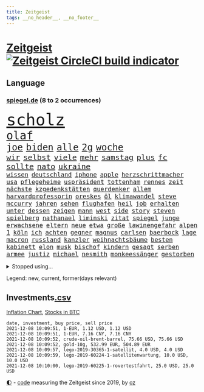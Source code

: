 ```yaml
---
title: Zeitgeist
tags: __no_header__, __no_footer__
---
```


# [Zeitgeist](https://oliz.io/zeitgeist/) [![Zeitgeist CircleCI build indicator](https://circleci.com/gh/ooz/zeitgeist.svg?style=shield)](https://circleci.com/gh/ooz/zeitgeist)

## Language

<h3><a href="https://www.spiegel.de" target="_blank">spiegel.de</a> (8 to 2 occurrences)</h3>
<p style="font-family:monospace">
<span style="font-size:32pt"><a href="news_links.html#scholz" class="current">scholz</a></span>
<br>
<span style="font-size:22pt"><a href="news_links.html#olaf" class="current">olaf</a></span>
<br>
<span style="font-size:18pt"><a href="news_links.html#joe" class="current">joe</a></span>
<span style="font-size:18pt"><a href="news_links.html#biden" class="current">biden</a></span>
<span style="font-size:18pt"><a href="news_links.html#alle" class="current">alle</a></span>
<span style="font-size:18pt"><a href="news_links.html#2g" class="current">2g</a></span>
<span style="font-size:18pt"><a href="news_links.html#woche" class="current">woche</a></span>
<br>
<span style="font-size:15pt"><a href="news_links.html#wir" class="current">wir</a></span>
<span style="font-size:15pt"><a href="news_links.html#selbst" class="current">selbst</a></span>
<span style="font-size:15pt"><a href="news_links.html#viele" class="current">viele</a></span>
<span style="font-size:15pt"><a href="news_links.html#mehr" class="current">mehr</a></span>
<span style="font-size:15pt"><a href="news_links.html#samstag" class="current">samstag</a></span>
<span style="font-size:15pt"><a href="news_links.html#plus" class="current">plus</a></span>
<span style="font-size:15pt"><a href="news_links.html#fc" class="current">fc</a></span>
<span style="font-size:15pt"><a href="news_links.html#sollte" class="current">sollte</a></span>
<span style="font-size:15pt"><a href="news_links.html#nato" class="current">nato</a></span>
<span style="font-size:15pt"><a href="news_links.html#ukraine" class="current">ukraine</a></span>
<br>
<span style="font-size:12pt"><a href="news_links.html#wissen" class="current">wissen</a></span>
<span style="font-size:12pt"><a href="news_links.html#deutschland" class="current">deutschland</a></span>
<span style="font-size:12pt"><a href="news_links.html#iphone" class="current">iphone</a></span>
<span style="font-size:12pt"><a href="news_links.html#apple" class="current">apple</a></span>
<span style="font-size:12pt"><a href="news_links.html#herzschrittmacher" class="new">herzschrittmacher</a></span>
<span style="font-size:12pt"><a href="news_links.html#usa" class="current">usa</a></span>
<span style="font-size:12pt"><a href="news_links.html#pflegeheime" class="new">pflegeheime</a></span>
<span style="font-size:12pt"><a href="news_links.html#uspräsident" class="current">uspräsident</a></span>
<span style="font-size:12pt"><a href="news_links.html#tottenham" class="current">tottenham</a></span>
<span style="font-size:12pt"><a href="news_links.html#rennes" class="current">rennes</a></span>
<span style="font-size:12pt"><a href="news_links.html#zeit" class="current">zeit</a></span>
<span style="font-size:12pt"><a href="news_links.html#nächste" class="current">nächste</a></span>
<span style="font-size:12pt"><a href="news_links.html#kzgedenkstätten" class="new">kzgedenkstätten</a></span>
<span style="font-size:12pt"><a href="news_links.html#querdenker" class="current">querdenker</a></span>
<span style="font-size:12pt"><a href="news_links.html#allem" class="current">allem</a></span>
<span style="font-size:12pt"><a href="news_links.html#harvardprofessorin" class="new">harvardprofessorin</a></span>
<span style="font-size:12pt"><a href="news_links.html#oreskes" class="new">oreskes</a></span>
<span style="font-size:12pt"><a href="news_links.html#öl" class="current">öl</a></span>
<span style="font-size:12pt"><a href="news_links.html#klimawandel" class="current">klimawandel</a></span>
<span style="font-size:12pt"><a href="news_links.html#steve" class="current">steve</a></span>
<span style="font-size:12pt"><a href="news_links.html#mccurry" class="new">mccurry</a></span>
<span style="font-size:12pt"><a href="news_links.html#jahren" class="current">jahren</a></span>
<span style="font-size:12pt"><a href="news_links.html#sehen" class="current">sehen</a></span>
<span style="font-size:12pt"><a href="news_links.html#flughafen" class="current">flughafen</a></span>
<span style="font-size:12pt"><a href="news_links.html#heil" class="current">heil</a></span>
<span style="font-size:12pt"><a href="news_links.html#job" class="current">job</a></span>
<span style="font-size:12pt"><a href="news_links.html#erhalten" class="current">erhalten</a></span>
<span style="font-size:12pt"><a href="news_links.html#unter" class="current">unter</a></span>
<span style="font-size:12pt"><a href="news_links.html#dessen" class="current">dessen</a></span>
<span style="font-size:12pt"><a href="news_links.html#zeigen" class="current">zeigen</a></span>
<span style="font-size:12pt"><a href="news_links.html#mann" class="current">mann</a></span>
<span style="font-size:12pt"><a href="news_links.html#west" class="current">west</a></span>
<span style="font-size:12pt"><a href="news_links.html#side" class="current">side</a></span>
<span style="font-size:12pt"><a href="news_links.html#story" class="current">story</a></span>
<span style="font-size:12pt"><a href="news_links.html#steven" class="new">steven</a></span>
<span style="font-size:12pt"><a href="news_links.html#spielberg" class="new">spielberg</a></span>
<span style="font-size:12pt"><a href="news_links.html#nathanael" class="new">nathanael</a></span>
<span style="font-size:12pt"><a href="news_links.html#liminski" class="new">liminski</a></span>
<span style="font-size:12pt"><a href="news_links.html#zitat" class="new">zitat</a></span>
<span style="font-size:12pt"><a href="news_links.html#spiegel" class="current">spiegel</a></span>
<span style="font-size:12pt"><a href="news_links.html#junge" class="current">junge</a></span>
<span style="font-size:12pt"><a href="news_links.html#erwachsene" class="current">erwachsene</a></span>
<span style="font-size:12pt"><a href="news_links.html#eltern" class="current">eltern</a></span>
<span style="font-size:12pt"><a href="news_links.html#neue" class="current">neue</a></span>
<span style="font-size:12pt"><a href="news_links.html#etwa" class="current">etwa</a></span>
<span style="font-size:12pt"><a href="news_links.html#große" class="current">große</a></span>
<span style="font-size:12pt"><a href="news_links.html#lawinengefahr" class="new">lawinengefahr</a></span>
<span style="font-size:12pt"><a href="news_links.html#alpen" class="current">alpen</a></span>
<span style="font-size:12pt"><a href="news_links.html#1" class="current">1</a></span>
<span style="font-size:12pt"><a href="news_links.html#köln" class="current">köln</a></span>
<span style="font-size:12pt"><a href="news_links.html#ich" class="current">ich</a></span>
<span style="font-size:12pt"><a href="news_links.html#achten" class="current">achten</a></span>
<span style="font-size:12pt"><a href="news_links.html#gegner" class="current">gegner</a></span>
<span style="font-size:12pt"><a href="news_links.html#magnus" class="current">magnus</a></span>
<span style="font-size:12pt"><a href="news_links.html#carlsen" class="current">carlsen</a></span>
<span style="font-size:12pt"><a href="news_links.html#baerbock" class="current">baerbock</a></span>
<span style="font-size:12pt"><a href="news_links.html#lage" class="current">lage</a></span>
<span style="font-size:12pt"><a href="news_links.html#macron" class="current">macron</a></span>
<span style="font-size:12pt"><a href="news_links.html#russland" class="current">russland</a></span>
<span style="font-size:12pt"><a href="news_links.html#kanzler" class="current">kanzler</a></span>
<span style="font-size:12pt"><a href="news_links.html#weihnachtsbäume" class="new">weihnachtsbäume</a></span>
<span style="font-size:12pt"><a href="news_links.html#besten" class="current">besten</a></span>
<span style="font-size:12pt"><a href="news_links.html#kabinett" class="current">kabinett</a></span>
<span style="font-size:12pt"><a href="news_links.html#elon" class="current">elon</a></span>
<span style="font-size:12pt"><a href="news_links.html#musk" class="current">musk</a></span>
<span style="font-size:12pt"><a href="news_links.html#bischof" class="current">bischof</a></span>
<span style="font-size:12pt"><a href="news_links.html#kindern" class="current">kindern</a></span>
<span style="font-size:12pt"><a href="news_links.html#gesagt" class="current">gesagt</a></span>
<span style="font-size:12pt"><a href="news_links.html#serben" class="new">serben</a></span>
<span style="font-size:12pt"><a href="news_links.html#armee" class="current">armee</a></span>
<span style="font-size:12pt"><a href="news_links.html#justiz" class="current">justiz</a></span>
<span style="font-size:12pt"><a href="news_links.html#michael" class="current">michael</a></span>
<span style="font-size:12pt"><a href="news_links.html#nesmith" class="new">nesmith</a></span>
<span style="font-size:12pt"><a href="news_links.html#monkeessänger" class="new">monkeessänger</a></span>
<span style="font-size:12pt"><a href="news_links.html#gestorben" class="current">gestorben</a></span>
</p>
<details>
<summary>Stopped using...</summary>
<p class="former" style="font-size:12pt">
also(415) bildungsministerin(415) entwicklungen(415) linie(415) sarscov2(415) selten(415) anerkannt(414) wirecard(414) anleger(413) klaren(413) klimawandels(413) nationalmannschaft(413) reformen(413) soziale(413) torjäger(413) zeugen(413) 2017(412) aufregung(412) beschimpft(412) daimler(412) endet(412) golf(412) profi(412) rufen(412) van(412) verhängte(412) vorantreiben(412) zusätzlich(412) 98(411) hinweise(411) kampagne(411) ludwig(411) madrid(411) mächtige(411) strand(411) terroristen(411) walter(411) bochum(410) d(410) ehre(410) entkommen(410) irland(410) märchen(410) obama(410) pannen(410) regierungschefs(410) tom(410) unmut(410) verbindungen(410) verdächtiger(410) wales(410) 16jährige(409) billionen(409) früh(409) informieren(409) kochen(409) langer(409) ließen(409) mittelfeldspieler(409) mysteriöse(409) premiere(409) spielraum(409) urlauber(409) versuchten(409) akt(408) boeing(408) flugzeug(408) gewaltig(408) großes(408) messerattacke(408) opfern(408) paul(408) radikal(408) september(408) tatverdächtige(408) vermeiden(408) äthiopien(408) 2015(407) 42(407) angestellte(407) augenzeugen(407) benennt(407) for(407) gefährdet(407) genannt(407) gipfel(407) lohn(407) mali(407) swetlana(407) tobt(407) achtelfinale(406) andré(406) bereich(406) einziges(406) goretzka(406) greta(406) rechtsextremismus(406) saisonsieg(406) schwangerschaft(406) streiks(406) thunberg(406) behandeln(405) beschwerden(405) bitcoin(405) entgegen(405) geschäft(405) hass(405) kaputt(405) lebte(405) leer(405) nordsee(405) 180(404) ausgleich(404) bestimmt(404) gegenteil(404) haken(404) höchst(404) medikament(404) stich(404) verbringen(404) verdienen(404) überlebenden(404) aufhebung(403) beleidigung(403) freiwillige(403) gesprengt(403) irans(403) leichte(403) nahezu(403) nigeria(403) umweltministerin(403) weltverband(403) überwunden(403) barack(402) begann(402) betrugs(402) bodo(402) computer(402) dementiert(402) game(402) h(402) homosexuelle(402) internen(402) manuel(402) oberste(402) party(402) rom(402) staats(402) ultimatum(402) unterstützer(402) dringend(401) durften(401) ehepaar(401) frische(401) mieter(401) niederlagen(401) raketen(401) raten(401) roman(401) stürmer(401) weite(401) wälder(401) zivilisten(401) erschütterte(400) falschen(400) gebiet(400) jüngere(400) netanyahu(400) unterlag(400) vertrauen(400) verzweiflung(400) woher(400) 48(399) dachte(399) e(399) entscheidende(399) grundlage(399) initiative(399) parteifreunde(399) pflanzen(399) hund(398) lüge(398) psychische(398) rafael(398) unterzahl(398) verfolgt(398) wahren(398) wirtschaftlichen(398) yorks(398) bezahlen(397) distanziert(397) dämpfer(397) entscheidenden(397) gesetze(397) luca(397) lügen(397) negativen(397) umweltschutz(397) wies(397) 10(396) endgültige(396) kürzlich(396) motiv(396) ordnung(396) therapie(396) wähler(396) attentäter(395) aufbauen(395) bewegen(395) bgh(395) design(395) jong(395) nordkorea(395) rivale(395) traum(395) un(395) verabreicht(395) beschuldigt(394) brutal(394) empfängt(394) franzosen(394) 32jährige(393) 54(393) enden(393) gewinn(393) monatelangen(393) verzweifelten(393) demokratischen(392) solange(392) gestürzt(391) juristisch(391) love(391) wahrscheinlich(391) wirtschaftliche(391) überstanden(391) brandenburger(390) gästen(390) parallelen(390) ringen(390) übernommen(390) brach(389) em(389) strengen(389) sturgeon(389) zurückhaltend(389) raab(388) tiefen(388) fortuna(387) terrorismus(387) alexandra(386) betrifft(386) infektionsgeschehen(386) konkrete(386) letztes(386) schriftsteller(386) gefällt(385) informiert(385) überschritten(385) festival(384) stimmten(384) einig(383) rückstand(383) wandel(383) erweist(382) fortsetzung(382) offenbart(382) eilantrag(381) riskant(381) stress(381) erkranken(380) wohnort(380) 76(379) erstochen(379) gelingen(379) bewusst(378) hafen(378) schwung(378) trauert(377) heutigen(376) abhängig(375) anlegen(375) dreharbeiten(375) provoziert(374) teilt(374) bedienen(372) ernährung(372) möglichkeiten(372) vermieter(372) dauert(371) diana(369) trauma(369) vorschriften(369) strafbar(368) afrikas(367) hype(367) schritten(367) guatemala(364) erfolgreichen(362) athletinnen(361) youtuber(361) abiy(360) tigray(360) weitreichende(360) diesjährigen(358) pentagon(358) susanne(357) drohne(355) kenia(355) baldige(354) absurd(353) empfänger(353) inseln(353) ussängerin(351) csupolitiker(349) mehren(349) rolf(349) aktionen(348) marine(347) wmtitel(347) erzieher(344) regelmäßig(343) ärgern(343) gelangt(341) ausweg(340) bizarre(338) würdigt(337) berühmtesten(336) hinterbliebene(335) erben(333) handgranate(332) morrison(332) brutalen(329) marokko(327) matt(326) spitzengespräch(326) ehrt(324) kz(322) lücken(320) sms(320) spritze(320) trocken(316) großvater(313) server(307) nachrichtenagentur(306) diagnose(304) medizinischen(304) fragwürdigen(301) windows(301) währung(299) eigentliche(296) franken(296) singen(294) zwingend(294) desinformation(292) verleumdung(291) entsprechenden(287) lehrerin(284) neonazis(284) passagier(281) afghanistans(279) anfeindungen(277) entzogen(275) seen(274) herren(273) wetters(273) austausch(269) josef(267) angriffs(266) turbulenzen(264) hochrechnungen(261) konfliktberaterin(261) wawrzinek(261) fängt(257) ruin(256) portugals(255) nachsehen(254) ständige(252) kündigungen(250) verantwortliche(249) einrichtung(247) untermauert(246) doppelte(243) adams(242) politikern(242) zusammengebrochen(239) gerd(238) marihuana(237) übersetzen(237) beerben(236) greenpeace(232) herausragende(227) angebote(226) bundesstaaten(225) sophia(224) forscht(223) moderation(223) joseph(219) spannende(219) aufreger(216) nordmazedonien(214) neuerdings(212) vereinigung(212) kabel(211) rückzahlung(211) willkommen(210) eile(208) fußballnationalmannschaft(208) pcrtests(208) afghanistanabzug(206) militärische(204) heizt(203) messerangriff(198) springreiten(198) vize(197) millionensumme(196) oktoberfest(196) etlichen(194) konzernen(194) stolpert(193) auseinandersetzen(192) nördlich(192) schwerste(192) lediglich(190) oldenburg(190) rebellen(190) handys(189) pumpt(189) ungeliebten(189) zugesagt(189) life(188) beworfen(187) oslo(187) usverteidigungsministerium(187) abgegeben(186) hiphop(186) geknackt(185) nsu(184) schwule(184) windhorst(184) 1990(182) romane(180) benötigt(179) riegel(179) mangelwirtschaft(178) betreiberfirma(176) heizkosten(176) israelischer(176) sahen(174) sohns(171) spiegelreporter(171) luisa(170) argument(169) gewohnheiten(169) hummels(169) lehren(168) tarifkonflikt(168) eingenommen(166) individuelle(165) erhalt(164) hakt(164) 220(163) osaka(163) agüero(162) center(162) gepostet(162) begnügen(161) bennett(160) bezichtigt(160) unterbinden(160) angeblichem(159) ausgestellt(159) gezeichnet(159) epidemischen(158) tarife(158) jacht(157) naftali(157) verbrecher(157) fortsetzen(156) morden(156) streben(155) umfassende(155) analysieren(154) biss(154) linker(154) 27jährige(153) gescheiterten(153) lobbyismus(152) abstände(150) dhl(150) dänen(150) pille(150) deltavariante(149) k(149) morgens(149) terroranschlag(148) 16000(147) schalten(147) schob(147) vwchef(147) adac(146) dienste(146) entfallen(146) füllen(146) ohrfeige(146) historischem(145) differenzen(144) gerichtet(144) schlimmes(144) ausgeht(143) besuchte(143) korsika(143) rezo(142) schwangeren(142) täters(142) ungeklärten(142) abgerufen(141) airport(140) geschichtepodcast(140) wale(140) zwingen(140) aufgeflogen(139) europol(139) handlungsbedarf(139) usmarine(139) fazit(138) fußballfans(138) köpfe(138) ruiniert(138) 2005(137) anteile(137) entwicklungsminister(136) seele(136) uss(136) bundesverkehrsminister(135) eingriff(135) infrastrukturpaket(135) rennt(135) geliebt(134) kalte(134) verfehlen(134) ahmed(133) bay(133) friedensnobelpreisträger(133) siebte(133) 500000(132) tour(132) white(132) vierjährige(131) 24jährige(130) australischen(130) enttäuschte(130) finanzministerium(129) haie(129) tanklaster(129) dauerte(128) erklärt's(128) nevada(128) thomalla(128) bafin(127) festgehalten(127) floh(127) tragisches(127) cartoonisten(126) coronastrategie(125) zentren(125) daxkonzerne(124) ortskräften(124) danyal(123) geldstrafen(123) legten(123) ansteckenden(122) dominieren(122) schottischen(122) bezweifelt(121) zögert(121) erzieherinnen(120) mädchens(120) bliebe(119) signalwirkung(119) amsterdamer(118) beeindruckender(118) berufe(118) crown(118) mdr(118) knie(117) leblos(117) vollständige(117) brasilianischen(116) helfern(116) bezieht(115) comedy(115) entwicklungsländer(115) rohstoff(114) aushalten(113) deutschpolnischen(113) verkörpern(113) co₂emissionen(112) debattieren(112) flutopfer(111) gefüllte(111) immobilienmarkt(110) tennisturnier(110) hängepartie(109) erbittert(108) islamische(108) wahlniederlage(108) geldern(107) gerichts(107) kostenlosen(107) sportart(107) versäumt(107) pegasus(106) scott(106) dienstagmorgen(105) nicole(105) expertin(104) götze(104) abgeschafft(103) baseball(103) deutschpolnische(103) dune(103) sichtlich(103) staatskonzern(103) tv+(103) unerwarteten(103) zerschlagen(103) bahnstrecke(102) duo(102) analysten(101) auslandsvertretung(101) vertreibung(101) erkenntnissen(100) khaled(100) narey(100) wiedereröffnet(100) besitzen(99) obduktion(99) sommers(99) bedrohen(98) bewahrt(98) brennstoffe(98) exil(98) fossiler(98) frauenleiche(98) navy(98) niger(98) norddeutschland(98) bandenkriminalität(97) bibliothek(97) ersetzt(97) kostenloser(97) querdenkerdemo(97) achte(96) auftragsbücher(96) besatzung(96) soundtrack(96) versammeln(96) 35jähriger(95) abwesenheit(95) achtzigerjahren(95) angelegte(95) wendepunkt(95) benedikt(94) publik(94) niederbayern(93) strafrechtliche(93) usbotschaft(93) athletin(92) heinz(92) kohlekraftwerk(92) drittimpfungen(91) lina(91) linksextremistin(91) ei(90) schleichende(90) verkehrsministerium(90) verzockt(90) 15grad(89) anhaltenden(89) ankommen(89) stinkende(89) 190(88) annika(88) druckmittel(88) emilio(88) gefeierter(88) gerissen(88) pferden(88) schleu(88) tankschiff(88) urteils(88) verließen(88) galaxy(87) plakate(87) seehofers(87) achtet(86) mordprozess(86) reinhardt(86) schmecken(86) treibhausgase(86) zwielicht(86) aufsichtsrat(85) care(85) umweltminister(85) asteroid(84) büchern(84) masarischarif(84) norwich(84) standorte(84) terroristischer(84) trainerin(84) wahrscheinlicher(84) 05(83) börsenkurse(83) einschlug(83) uwe(83) verdreht(83) absturzstelle(82) klammern(82) mobbing(82) fische(81) fluggäste(81) gerichtsbeschluss(81) gewidmet(81) groningen(81) hochfahren(81) liebsten(81) topstürmer(81) untätig(81) erfindet(80) ergeht(80) fame(80) händen(80) innig(80) kommerzielle(80) pompeji(80) ussoldaten(80) abgeraten(78) dessauer(78) jalloh(78) king(78) kritischen(78) meeresschutzgebiet(78) oury(78) polizeizelle(78) rolling(78) schutzzone(78) stones(78) städtchen(78) willkommener(78) yassin(78) ölkonzerne(78) 115(77) befürchtungen(77) dargestellt(77) eingeschätzt(77) uskonzern(77) wilke(77) zschäpe(77) afroamerikaner(76) bedrohten(76) diplomat(76) drach(76) reemtsmaentführer(76) trucker(76) verordnung(76) lópez(75) obrador(75) olga(75) orlando(75) glücksfall(74) mccartney(74) schiedsrichterassistent(74) aufzugeben(73) essays(73) geldentwertung(73) heilen(73) ida(73) instanz(73) missglückte(73) schutzbedürftigen(73) untertreibung(73) überschätzen(73) attraktiv(72) bunte(72) delay(72) ernten(72) generellen(72) größenwahn(72) schleswigholsteins(72) schnitzeljagd(72) 51jähriger(71) abgefragt(71) schutzschilde(71) stadtrivalen(71) teuerungsrate(71) 90000(70) bildungsnewsletter(70) hungerkrise(70) indonesische(70) rüsten(70) spiegelbildungsnewsletter(70) zugverkehr(70) auffrischimpfungen(69) bekenntnis(69) entführer(69) günstiger(69) jonas(69) klimaschädlichen(69) sexismusvorwürfen(69) tabellenende(69) cash(68) länderspiel(68) toilette(68) flüchtlingsstrom(67) kneipen(67) linkenpolitikerin(67) mittelfristig(67) nachbarländer(67) spdkanzlerkandidaten(67) stromversorgung(67) anzukommen(66) friedlich(66) mieterbund(66) rapsuperstar(66) saleh(66) sierra(66) sportstars(66) unosicherheitsrates(66) verschwörungstheoretiker(66) abtreibungsrecht(65) berauschend(65) beschlossenen(65) christ(65) meeresspiegel(65) raketenangriff(65) whistleblowerin(65) automobilindustrie(64) cduführung(64) comebacks(64) erwirtschaftet(64) finanzmärkte(64) nachzugeben(64) volksentscheid(64) weltgemeinschaft(64) westafrikanischen(64) anrufen(63) beerbt(63) hoffmann(63) liebling(63) mittagessen(63) petković(63) schnelles(63) ahmaud(62) arbery(62) authentisch(62) befragt(62) coronademo(62) kräften(62) ohr(62) oppositionspolitiker(62) travis(62) verbrennungsmotoren(62) arbeitsniederlegung(61) militärübungen(61) oberster(60) prophet(60) rechnerisch(60) twitternutzer(60) zusehen(60) antwortete(59) bürgerkriegs(59) eklasse(59) irakischen(59) konflikts(59) feststellen(58) mutig(58) spiegelredakteurin(58) bitcoins(57) einigt(57) jüdischen(57) saarbrücken(57) trecker(57) verlage(57) vorenthalten(57) wachen(57) walross(57) weitergeben(57) 2050(56) dreijähriger(56) friedenstaube(56) michail(56) spektakuläres(56) terodde(56) überfallen(56) außerplanmäßige(55) beeinträchtigung(55) bizarrer(55) exklub(55) höre(55) piaggio(55) sir(55) umstände(55) verteidigungsressort(55) ajax(54) auszubildende(54) coronaausbrüche(54) hell(54) prosieben(54) rituale(54) schleppend(54) absicht(53) bedrängnis(53) beschrieb(53) ehrgeiz(53) einflussreichsten(53) floyd(53) gefehlt(53) grafiken(53) historisches(53) kunstwerke(53) mr(53) auflage(52) benedict(52) cumberbatch(52) gestorbener(52) höchststrafe(52) kommunalwahl(52) renten(52) umweltaktivisten(52) beschlagnahmen(51) bezüge(51) dschihadisten(51) frauenfeindlichen(51) prallt(51) rentnerinnen(51) umsatteln(51) untergetauchten(51) 1991(50) aktienkurs(50) direktmandat(50) drohnenangriff(50) engagierte(50) interessantesten(50) knox(50) lagos(50) landesteil(50) erdgas(49) studienwerks(49) uneinheitlichen(49) austrocknet(48) brexitvertrag(48) kanarischen(48) komoot(48) nordirlandprotokoll(48) rooney(48) viermalige(48) wiederentdeckt(48) coronapass(47) fassaden(47) genehmigten(47) hasses(47) inhaftierte(47) leiterin(47) versorgungskrise(47) begriffe(46) enttarnt(46) gefangenschaft(46) großspender(46) kutter(46) methanpakt(46) stritt(46) verordnet(46) zurückzuholen(46) bedürfnisse(45) geldsorgen(45) gier(45) kampagnen(45) studienergebnisse(45) vorräte(45) zerquetscht(45) 26jährige(44) ubootabkommen(44) verirrt(44) wählerinnen(44) cumbre(43) fridays(43) future(43) impfpässen(43) kinderpornografisches(43) pendlerpauschale(43) spritpreise(43) vieja(43) akkord(42) coparteichef(42) coronaneuinfektionen(42) fahrplan(42) grünenspitze(42) mailänder(42) parteispitzen(42) profifußball(42) richtlinien(42) wohnungskonzerne(42) zurückgehalten(42) accounts(41) ausweitung(41) betrunkenen(41) einhaltung(41) eisen(41) meme(41) schlangen(41) sparkurs(41) bundesinnenminister(40) expolizist(40) fernseher(40) geplatzten(40) herzmuskelentzündungen(40) wichtiges(40) dumm(39) traditionsklub(39) erwerb(38) fügen(38) georgiens(38) mannschaften(38) mitwirken(38) nutzern(38) rathaus(38) saakaschwili(38) sachlich(38) verschüttet(38) versorgungslage(38) walk(38) bedrohte(37) co₂preises(37) erasmus(37) erregte(37) mischte(37) provokationen(37) abgeordnetenhaus(36) automarkt(36) betreibern(36) betrunken(36) bettina(36) brisanten(36) ecstasy(36) kuriere(36) tribunal(36) ampelgespräche(35) efootball(35) fußballsimulation(35) konami(35) lieferdienst(35) verrückten(35) yahoo(35) 46(34) evangelische(34) fachkräften(34) milan(34) anfällig(33) pferderennen(33) rekonstruiert(33) revival(33) schlagwörter(33) süle(33) 007(32) atomuboot(32) fernsehteam(32) glassplitter(32) immobilienfirma(32) lieferproblemen(32) linkenpolitiker(32) messenger(32) n26(32) parallel(32) zertifikat(32) andrang(31) asylbewerber(31) isolierten(31) prominenteste(31) studiert(31) äthiopiens(31) außenpolitiker(30) facebookwhistleblowerin(30) haugen(30) klimaforscher(30) ludwigshafen(30) mächtiger(30) sklaven(30) unzufriedenheit(30) werneke(30) frauenfeindlich(29) herauskam(29) korruptionsstaatsanwaltschaft(29) vorentscheidung(29) wksta(29) 187(28) 58jährige(28) ampelsondierungen(28) damaligen(28) erschossenen(28) größtem(28) koloniale(28) kzwachmann(28) mariusz(28) raumkapsel(28) sachsenhausen(28) signale(28) unbeholfen(28) verwiesen(28) argumenten(27) bürgertests(27) einreiseverbot(27) hauptstadtflughafen(27) mats(27) polina(27) roms(27) schmuckstücke(27) squid(27) umfasst(27) wachmann(27) zutrauen(27) bayernspieler(26) blase(26) datenleak(26) hüterin(26) koalitionsgesprächen(26) leak(26) 46jähriger(25) beethoven(25) missbrauchsskandal(25) portal(25) wirtschaftsforscher(25) zähem(25) alarmierte(24) energieexperte(24) exwirecardchef(24) fragezeichen(24) gap(24) initiativen(24) klimasünder(24) korruptionsaffäre(24) lieferungen(24) netflixspecial(24) nobelpreiskomitee(24) prien(24) registrierten(24) sally(24) bestehe(23) gesellschaftspolitik(23) joker(23) sportlicher(23) transparent(23) unfallursache(23) ungewöhnliche(23) ausweiten(22) fiona(22) laschetnachfolge(22) pessimistischer(22) wiese(22) 85jährige(21) deutung(21) nordirischen(21) spielzeug(21) stab(21) vorschau(21) wochenrückschau(21) bundesvorstand(20) gabriella(20) landesregierungen(20) lösegeld(20) miami(20) schülerin(20) trollen(20) verwundert(20) zusammenstöße(20) affentheater(19) ambitionen(19) arbeitsgruppen(19) eingeschlossen(19) zusammenprall(19) bayernprofi(18) geldpolitik(18) genf(18) harrison(18) republikanischen(18) series(18) wahlpannen(18) 142(17) mietern(17) co₂abgabe(16) pochen(16) todeszahlen(16) chicago(15) pankow(15) annette(14) anrufe(14) brei(14) doktor(14) esaastronaut(14) ewiges(14) gasknappheit(14) landesparteitag(14) magic(14) porträtiert(14) solarenergie(14) temperaturanstieg(14) wärme(14) benin(13) coronamedikament(13) mexikostadt(13) treibende(13) zentralbanken(13) ausreichenden(12) coronarezession(12) geschassten(12) halloween(12) abzocken(11) defekt(11) geschwindigkeit(11) raumschiff(11)
</p>
</details>
<p>Legend: <span class="new">new</span>, <span class="current">current</span>, <span class="former">former(days relevant)</span></p>

## Investments[.csv](investments.csv)

[Inflation Chart](https://inflationchart.com),
[Stocks in BTC](https://stonksinbtc.xyz/)

```
date, investment, buy price, sell price
2021-12-08 10:09:51, 1-EUR, 1.12 USD, 1.12 USD
2021-12-08 10:09:51, 1-EUR, 7.16 CNY, 7.16 CNY
2021-12-08 10:09:52, crude-oil-brent-barrel, 75.66 USD, 75.66 USD
2021-12-08 10:09:52, gold-10g, 532.99 EUR, 504.89 EUR
2021-12-08 10:09:57, lego-2019-30365-1-satellit, 4.0 USD, 4.0 USD
2021-12-08 10:09:59, lego-2019-60224-1-satellitenwartung, 10.0 USD, 10.0 USD
2021-12-08 10:10:00, lego-2019-60225-1-rovertestfahrt, 25.0 USD, 25.0 USD
```

<footer>
<a href="javascript:toggleTheme()" class="nav">🌓</a>
- <a href="https://github.com/ooz/zeitgeist">code</a> measuring the Zeitgeist since 2019, by <a href="https://oliz.io">oz</a>
</footer>
